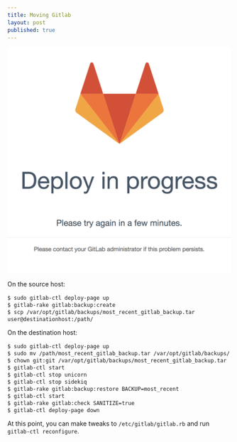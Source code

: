 ```yaml
---
title: Moving Gitlab
layout: post
published: true
---
```


![deploy in progress](/images/gitlab-deploy-page.png)

On the source host:

```
$ sudo gitlab-ctl deploy-page up
$ gitlab-rake gitlab:backup:create
$ scp /var/opt/gitlab/backups/most_recent_gitlab_backup.tar user@destinationhost:/path/

```

On the destination host:

```
$ sudo gitlab-ctl deploy-page up
$ sudo mv /path/most_recent_gitlab_backup.tar /var/opt/gitlab/backups/
$ chown git:git /var/opt/gitlab/backups/most_recent_gitlab_backup.tar
$ gitlab-ctl start
$ gitlab-ctl stop unicorn
$ gitlab-ctl stop sidekiq
$ gitlab-rake gitlab:backup:restore BACKUP=most_recent
$ gitlab-ctl start
$ gitlab-rake gitlab:check SANITIZE=true
$ gitlab-ctl deploy-page down

```

At this point, you can make tweaks to `/etc/gitlab/gitlab.rb` and run `gitlab-ctl reconfigure`.
